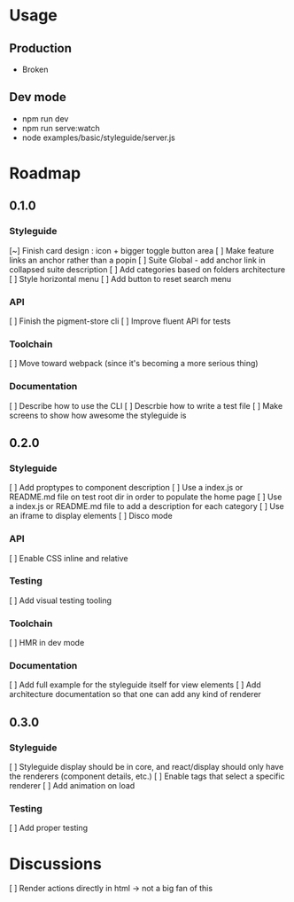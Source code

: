 # Usage

## Production

* Broken

## Dev mode

* npm run dev
* npm run serve:watch
* node examples/basic/styleguide/server.js

# Roadmap

## 0.1.0

### Styleguide
[~] Finish card design : icon + bigger toggle button area
[ ] Make feature links an anchor rather than a popin
[ ] Suite Global - add anchor link in collapsed suite description
[ ] Add categories based on folders architecture
[ ] Style horizontal menu
[ ] Add button to reset search menu

### API
[ ] Finish the pigment-store cli
[ ] Improve fluent API for tests

### Toolchain
[ ] Move toward webpack (since it's becoming a more serious thing)

### Documentation
[ ] Describe how to use the CLI
[ ] Descrbie how to write a test file
[ ] Make screens to show how awesome the styleguide is

## 0.2.0

### Styleguide
[ ] Add proptypes to component description
[ ] Use a index.js or README.md file on test root dir in order to populate the home page
[ ] Use a index.js or README.md file to add a description for each category
[ ] Use an iframe to display elements
[ ] Disco mode

### API
[ ] Enable CSS inline and relative

### Testing
[ ] Add visual testing tooling

### Toolchain
[ ] HMR in dev mode

### Documentation
[ ] Add full example for the styleguide itself for view elements
[ ] Add architecture documentation so that one can add any kind of renderer

## 0.3.0

### Styleguide
[ ] Styleguide display should be in core, and react/display should only have the renderers (component details, etc.)
[ ] Enable tags that select a specific renderer
[ ] Add animation on load

### Testing
[ ] Add proper testing

# Discussions

[ ] Render actions directly in html -> not a big fan of this
